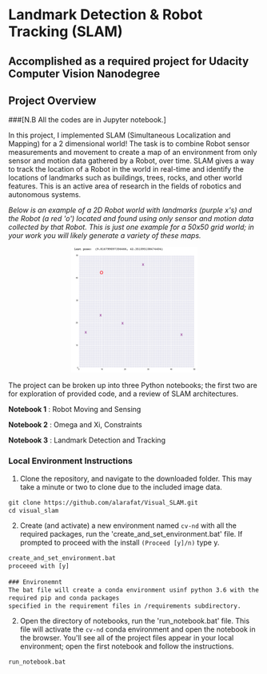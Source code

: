 # Landmark Detection & Robot Tracking (SLAM)
## Accomplished as a required project for Udacity Computer Vision Nanodegree 

## Project Overview
###[N.B All the codes are in Jupyter notebook.] 

In this project, I implemented SLAM (Simultaneous Localization and Mapping) for a 
2 dimensional world! The task is to combine Robot sensor measurements and 
movement to create a map of an environment from only sensor and motion data gathered by 
a Robot, over time. SLAM gives a way to track the location of a Robot in the world 
in real-time and identify the locations of landmarks such as buildings, trees, rocks, 
and other world features. This is an active area of research in the fields of robotics 
and autonomous systems. 

*Below is an example of a 2D Robot world with landmarks (purple x's) and the Robot (a red 'o') located and found using *only* sensor and motion data collected by that Robot. This is just one example for a 50x50 grid world; in your work you will likely generate a variety of these maps.*

<p align="center">
  <img src="./images/robot_world.png" width=50% height=50% />
</p>

The project can be broken up into three Python notebooks; the first two are for exploration 
of provided code, and a review of SLAM architectures.

__Notebook 1__ : Robot Moving and Sensing

__Notebook 2__ : Omega and Xi, Constraints 

__Notebook 3__ : Landmark Detection and Tracking 


### Local Environment Instructions

1. Clone the repository, and navigate to the downloaded folder. This may take a minute or two to clone due to the included image data.
```
git clone https://github.com/alarafat/Visual_SLAM.git
cd visual_slam
```

2. Create (and activate) a new environment named `cv-nd` with all the required packages, 
run the 'create_and_set_environment.bat' file. If prompted to proceed with the install `(Proceed [y]/n)` type y.
```shell
create_and_set_environment.bat
proceeed with [y]

### Environemnt
The bat file will create a conda environment usinf python 3.6 with the required pip and conda packages
specified in the requirement files in /requirements subdirectory.

```

2. Open the directory of notebooks, run the 'run_notebook.bat' file. This file will activate the `cv-nd` conda environment
and open the notebook in the browser. You'll see all of the project files appear in your local environment; 
open the first notebook and follow the instructions.
```shell
run_notebook.bat
```

